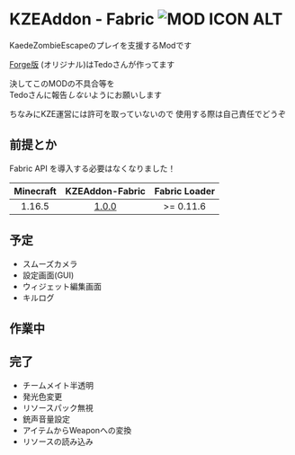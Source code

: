 # KZEAddon - Fabric ![MOD ICON ALT](https://raw.githubusercontent.com/patakapata/KZEAddon-Fabric-1.16.5/master/src/main/resources/assets/kzeaddon-fabric/icon.png)

KaedeZombieEscapeのプレイを支援するModです

[Forge版](https://github.com/tedo0627/KZEAddon)
(オリジナル)はTedoさんが作ってます


決してこのMODの不具合等を<br>
Tedoさんに報告*しない*ようにお願いします


ちなみにKZE運営には許可を取っていないので
使用する際は自己責任でどうぞ

## 前提とか
Fabric API を導入する必要はなくなりました！

| Minecraft | KZEAddon-Fabric | Fabric Loader |
|:---------:|:---------------:|:-------------:|
| 1.16.5 | [1.0.0](https://github.com/patakapata/KZEAddon-Fabric-1.16.5/releases/tag/v1.0-1.16.5-alpha) | \>= 0.11.6 |

## 予定
- スムーズカメラ
- 設定画面(GUI)
- ウィジェット編集画面
- キルログ
## 作業中
## 完了
- チームメイト半透明
- 発光色変更
- リソースパック無視
- 銃声音量設定
- アイテムからWeaponへの変換
- リソースの読み込み

